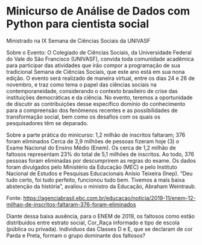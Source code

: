 # Minicurso de Análise de Dados com Python para cientista social
Ministrado na IX Semana de Ciências Sociais da UNIVASF

Sobre o Evento: O Colegiado de Ciências Sociais, da Universidade Federal do Vale do São Francisco (UNIVASF), convida toda comunidade acadêmica para participar das atividades que irão compor a programação de sua tradicional Semana de Ciências Sociais, que este ano está em sua nona edição. O evento será realizado de maneira virtual, entre os dias 24 e 26 de novembro, e traz como tema o papel das ciências sociais na contemporaneidade, considerando o contexto brasileiro de crise das instituições democráticas e da ciência. No evento, teremos a oportunidade de discutir as contribuições desse específico domínio do conhecimento para a compreensão dos fenômenos recentes e as possibilidades de transformação social, bem como os desafios com os quais os pesquisadores têm se deparado.


Sobre a parte prática do minicurso: 1,2 milhão de inscritos faltaram; 376 foram eliminados Cerca de 3,9 milhões de pessoas fizeram hoje (3) o Exame Nacional do Ensino Médio (Enem). Os cerca de 1,2 milhão de faltosos representam 23% do total de 5,1 milhões de inscritos. Ao todo, 376 pessoas foram eliminadas por descumprirem as regras do exame. Os dados foram divulgados pelo Ministério da Educação (MEC) e pelo Instituto Nacional de Estudos e Pesquisas Educacionais Anísio Teixeira (Inep). “Deu tudo certo, foi tudo perfeito, funcionou tudo bem. Tivemos a mais baixa abstenção da história”, avaliou o ministro da Educação, Abraham Weintraub. 

Fonte: https://agenciabrasil.ebc.com.br/educacao/noticia/2019-11/enem-12-milhao-de-inscritos-faltaram-376-foram-eliminados 

Diante dessa baixa ausência, para o ENEM de 2019, os faltosos como estão distribuidos entre estrato social, Cor_Raça informado e tipo de escola (pública ou privada). Individuos das Classes D e E, que se declaram de cor Parda e Preta, formam o grupo dominante dos faltosos?

